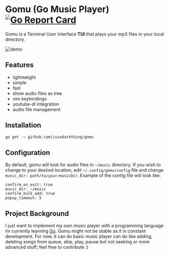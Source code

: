 
# Gomu (Go Music Player) [![Go Report Card](https://goreportcard.com/badge/github.com/issadarkthing/gomu)](https://goreportcard.com/report/github.com/issadarkthing/gomu)
Gomu is a Terminal User Interface **TUI** that plays your mp3 files in your local directory. 

![demo](/gomu-demo.gif)

## Features
- lightweight
- simple
- fast
- show audio files as tree
- vim keybindings
- youtube-dl integration
- audio file management

## Installation
```sh
go get -u github.com/issadarkthing/gomu
```

## Configuration
By default, gomu will look for audio files in `~/music` directory. If you wish to change to your desired location, edit `~/.config/gomu/config` file
and change `music_dir: path/to/your/musicDir`. Example of the config file will look like:

```
confirm_on_exit: true
music_dir: ~/music
confirm_bulk_add: true
popup_timeout: 5
```



## Project Background
I just want to implement my own music player with a programming language im currently learning [Go](https://golang.org/). Gomu might not be stable as it in constant development. For now, it can do basic music player can do like adding, deleting songs from queue, skip, play, pause but not seeking or more advanced stuff; feel free to contribute :)
